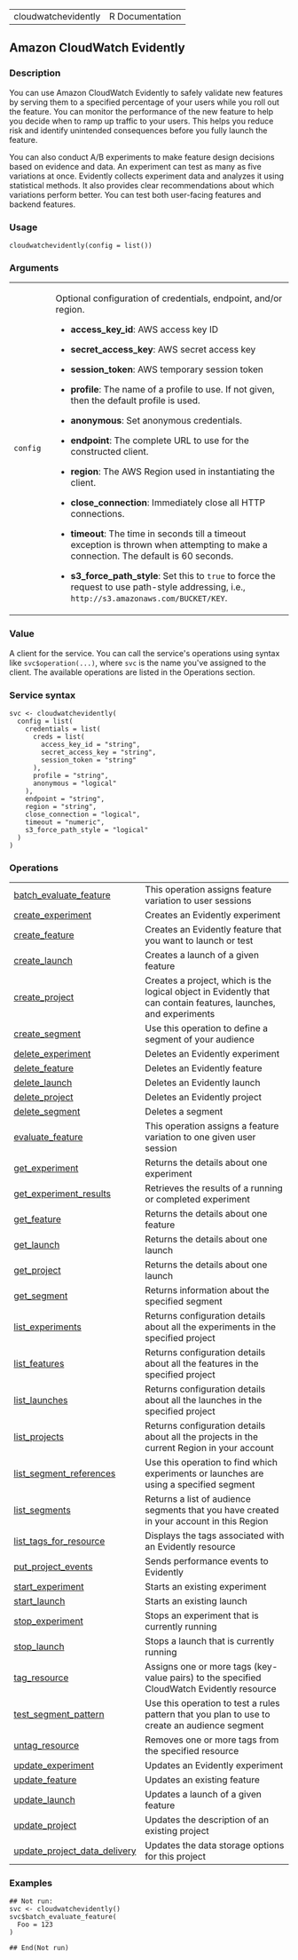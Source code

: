 <table style="width: 100%;">
<tbody>
<tr class="odd">
<td>cloudwatchevidently</td>
<td style="text-align: right;">R Documentation</td>
</tr>
</tbody>
</table>

## Amazon CloudWatch Evidently

### Description

You can use Amazon CloudWatch Evidently to safely validate new features
by serving them to a specified percentage of your users while you roll
out the feature. You can monitor the performance of the new feature to
help you decide when to ramp up traffic to your users. This helps you
reduce risk and identify unintended consequences before you fully launch
the feature.

You can also conduct A/B experiments to make feature design decisions
based on evidence and data. An experiment can test as many as five
variations at once. Evidently collects experiment data and analyzes it
using statistical methods. It also provides clear recommendations about
which variations perform better. You can test both user-facing features
and backend features.

### Usage

    cloudwatchevidently(config = list())

### Arguments

<table>
<colgroup>
<col style="width: 15%" />
<col style="width: 85%" />
</colgroup>
<tbody>
<tr class="odd">
<td><code id="cloudwatchevidently_:_config">config</code></td>
<td><p>Optional configuration of credentials, endpoint, and/or
region.</p>
<ul>
<li><p><strong>access_key_id</strong>: AWS access key ID</p></li>
<li><p><strong>secret_access_key</strong>: AWS secret access
key</p></li>
<li><p><strong>session_token</strong>: AWS temporary session
token</p></li>
<li><p><strong>profile</strong>: The name of a profile to use. If not
given, then the default profile is used.</p></li>
<li><p><strong>anonymous</strong>: Set anonymous credentials.</p></li>
<li><p><strong>endpoint</strong>: The complete URL to use for the
constructed client.</p></li>
<li><p><strong>region</strong>: The AWS Region used in instantiating the
client.</p></li>
<li><p><strong>close_connection</strong>: Immediately close all HTTP
connections.</p></li>
<li><p><strong>timeout</strong>: The time in seconds till a timeout
exception is thrown when attempting to make a connection. The default is
60 seconds.</p></li>
<li><p><strong>s3_force_path_style</strong>: Set this to
<code>true</code> to force the request to use path-style addressing,
i.e., <code
style="white-space: pre;">⁠http://s3.amazonaws.com/BUCKET/KEY⁠</code>.</p></li>
</ul></td>
</tr>
</tbody>
</table>

### Value

A client for the service. You can call the service's operations using
syntax like `svc$operation(...)`, where `svc` is the name you've
assigned to the client. The available operations are listed in the
Operations section.

### Service syntax

    svc <- cloudwatchevidently(
      config = list(
        credentials = list(
          creds = list(
            access_key_id = "string",
            secret_access_key = "string",
            session_token = "string"
          ),
          profile = "string",
          anonymous = "logical"
        ),
        endpoint = "string",
        region = "string",
        close_connection = "logical",
        timeout = "numeric",
        s3_force_path_style = "logical"
      )
    )

### Operations

<table>
<tbody>
<tr class="odd">
<td style="text-align: left;"><a href="../cloudwatchevidently_batch_evaluate_feature/"> batch_evaluate_feature </a></td>
<td style="text-align: left;">This operation assigns feature variation
to user sessions</td>
</tr>
<tr class="even">
<td style="text-align: left;"><a href="../cloudwatchevidently_create_experiment/"> create_experiment </a></td>
<td style="text-align: left;">Creates an Evidently experiment</td>
</tr>
<tr class="odd">
<td style="text-align: left;"><a href="../cloudwatchevidently_create_feature/"> create_feature </a></td>
<td style="text-align: left;">Creates an Evidently feature that you want
to launch or test</td>
</tr>
<tr class="even">
<td style="text-align: left;"><a href="../cloudwatchevidently_create_launch/"> create_launch </a></td>
<td style="text-align: left;">Creates a launch of a given feature</td>
</tr>
<tr class="odd">
<td style="text-align: left;"><a href="../cloudwatchevidently_create_project/"> create_project </a></td>
<td style="text-align: left;">Creates a project, which is the logical
object in Evidently that can contain features, launches, and
experiments</td>
</tr>
<tr class="even">
<td style="text-align: left;"><a href="../cloudwatchevidently_create_segment/"> create_segment </a></td>
<td style="text-align: left;">Use this operation to define a segment of
your audience</td>
</tr>
<tr class="odd">
<td style="text-align: left;"><a href="../cloudwatchevidently_delete_experiment/"> delete_experiment </a></td>
<td style="text-align: left;">Deletes an Evidently experiment</td>
</tr>
<tr class="even">
<td style="text-align: left;"><a href="../cloudwatchevidently_delete_feature/"> delete_feature </a></td>
<td style="text-align: left;">Deletes an Evidently feature</td>
</tr>
<tr class="odd">
<td style="text-align: left;"><a href="../cloudwatchevidently_delete_launch/"> delete_launch </a></td>
<td style="text-align: left;">Deletes an Evidently launch</td>
</tr>
<tr class="even">
<td style="text-align: left;"><a href="../cloudwatchevidently_delete_project/"> delete_project </a></td>
<td style="text-align: left;">Deletes an Evidently project</td>
</tr>
<tr class="odd">
<td style="text-align: left;"><a href="../cloudwatchevidently_delete_segment/"> delete_segment </a></td>
<td style="text-align: left;">Deletes a segment</td>
</tr>
<tr class="even">
<td style="text-align: left;"><a href="../cloudwatchevidently_evaluate_feature/"> evaluate_feature </a></td>
<td style="text-align: left;">This operation assigns a feature variation
to one given user session</td>
</tr>
<tr class="odd">
<td style="text-align: left;"><a href="../cloudwatchevidently_get_experiment/"> get_experiment </a></td>
<td style="text-align: left;">Returns the details about one
experiment</td>
</tr>
<tr class="even">
<td style="text-align: left;"><a href="../cloudwatchevidently_get_experiment_results/"> get_experiment_results </a></td>
<td style="text-align: left;">Retrieves the results of a running or
completed experiment</td>
</tr>
<tr class="odd">
<td style="text-align: left;"><a href="../cloudwatchevidently_get_feature/"> get_feature </a></td>
<td style="text-align: left;">Returns the details about one feature</td>
</tr>
<tr class="even">
<td style="text-align: left;"><a href="../cloudwatchevidently_get_launch/"> get_launch </a></td>
<td style="text-align: left;">Returns the details about one launch</td>
</tr>
<tr class="odd">
<td style="text-align: left;"><a href="../cloudwatchevidently_get_project/"> get_project </a></td>
<td style="text-align: left;">Returns the details about one launch</td>
</tr>
<tr class="even">
<td style="text-align: left;"><a href="../cloudwatchevidently_get_segment/"> get_segment </a></td>
<td style="text-align: left;">Returns information about the specified
segment</td>
</tr>
<tr class="odd">
<td style="text-align: left;"><a href="../cloudwatchevidently_list_experiments/"> list_experiments </a></td>
<td style="text-align: left;">Returns configuration details about all
the experiments in the specified project</td>
</tr>
<tr class="even">
<td style="text-align: left;"><a href="../cloudwatchevidently_list_features/"> list_features </a></td>
<td style="text-align: left;">Returns configuration details about all
the features in the specified project</td>
</tr>
<tr class="odd">
<td style="text-align: left;"><a href="../cloudwatchevidently_list_launches/"> list_launches </a></td>
<td style="text-align: left;">Returns configuration details about all
the launches in the specified project</td>
</tr>
<tr class="even">
<td style="text-align: left;"><a href="../cloudwatchevidently_list_projects/"> list_projects </a></td>
<td style="text-align: left;">Returns configuration details about all
the projects in the current Region in your account</td>
</tr>
<tr class="odd">
<td style="text-align: left;"><a href="../cloudwatchevidently_list_segment_references/"> list_segment_references </a></td>
<td style="text-align: left;">Use this operation to find which
experiments or launches are using a specified segment</td>
</tr>
<tr class="even">
<td style="text-align: left;"><a href="../cloudwatchevidently_list_segments/"> list_segments </a></td>
<td style="text-align: left;">Returns a list of audience segments that
you have created in your account in this Region</td>
</tr>
<tr class="odd">
<td style="text-align: left;"><a href="../cloudwatchevidently_list_tags_for_resource/"> list_tags_for_resource </a></td>
<td style="text-align: left;">Displays the tags associated with an
Evidently resource</td>
</tr>
<tr class="even">
<td style="text-align: left;"><a href="../cloudwatchevidently_put_project_events/"> put_project_events </a></td>
<td style="text-align: left;">Sends performance events to Evidently</td>
</tr>
<tr class="odd">
<td style="text-align: left;"><a href="../cloudwatchevidently_start_experiment/"> start_experiment </a></td>
<td style="text-align: left;">Starts an existing experiment</td>
</tr>
<tr class="even">
<td style="text-align: left;"><a href="../cloudwatchevidently_start_launch/"> start_launch </a></td>
<td style="text-align: left;">Starts an existing launch</td>
</tr>
<tr class="odd">
<td style="text-align: left;"><a href="../cloudwatchevidently_stop_experiment/"> stop_experiment </a></td>
<td style="text-align: left;">Stops an experiment that is currently
running</td>
</tr>
<tr class="even">
<td style="text-align: left;"><a href="../cloudwatchevidently_stop_launch/"> stop_launch </a></td>
<td style="text-align: left;">Stops a launch that is currently
running</td>
</tr>
<tr class="odd">
<td style="text-align: left;"><a href="../cloudwatchevidently_tag_resource/"> tag_resource </a></td>
<td style="text-align: left;">Assigns one or more tags (key-value pairs)
to the specified CloudWatch Evidently resource</td>
</tr>
<tr class="even">
<td style="text-align: left;"><a href="../cloudwatchevidently_test_segment_pattern/"> test_segment_pattern </a></td>
<td style="text-align: left;">Use this operation to test a rules pattern
that you plan to use to create an audience segment</td>
</tr>
<tr class="odd">
<td style="text-align: left;"><a href="../cloudwatchevidently_untag_resource/"> untag_resource </a></td>
<td style="text-align: left;">Removes one or more tags from the
specified resource</td>
</tr>
<tr class="even">
<td style="text-align: left;"><a href="../cloudwatchevidently_update_experiment/"> update_experiment </a></td>
<td style="text-align: left;">Updates an Evidently experiment</td>
</tr>
<tr class="odd">
<td style="text-align: left;"><a href="../cloudwatchevidently_update_feature/"> update_feature </a></td>
<td style="text-align: left;">Updates an existing feature</td>
</tr>
<tr class="even">
<td style="text-align: left;"><a href="../cloudwatchevidently_update_launch/"> update_launch </a></td>
<td style="text-align: left;">Updates a launch of a given feature</td>
</tr>
<tr class="odd">
<td style="text-align: left;"><a href="../cloudwatchevidently_update_project/"> update_project </a></td>
<td style="text-align: left;">Updates the description of an existing
project</td>
</tr>
<tr class="even">
<td style="text-align: left;"><a href="../cloudwatchevidently_update_project_data_delivery/"> update_project_data_delivery </a></td>
<td style="text-align: left;">Updates the data storage options for this
project</td>
</tr>
</tbody>
</table>

### Examples

    ## Not run: 
    svc <- cloudwatchevidently()
    svc$batch_evaluate_feature(
      Foo = 123
    )

    ## End(Not run)
